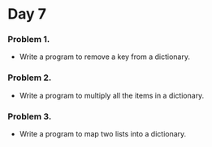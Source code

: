# Day 7


### Problem 1.
- Write a program to remove a key from a dictionary.

### Problem 2.
- Write a program to multiply all the items in a dictionary.

### Problem 3.
- Write a program to map two lists into a dictionary.
